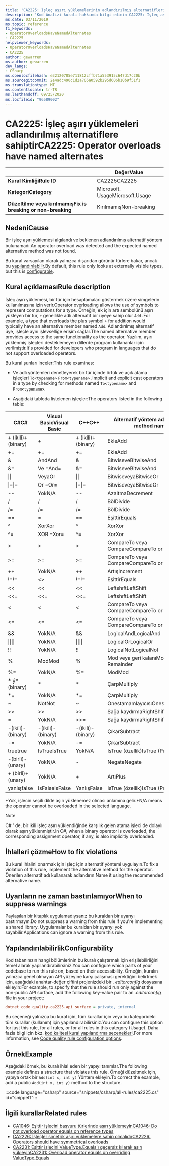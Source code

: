 ```yaml
---
title: 'CA2225: Işleç aşırı yüklemelerinin adlandırılmış alternatifleri var (kod analizi)'
description: 'Kod Analizi kuralı hakkında bilgi edinin CA2225: Işleç aşırı yüklemeleri adlandırılmış alternatifleri vardır'
ms.date: 03/11/2019
ms.topic: reference
f1_keywords:
- OperatorOverloadsHaveNamedAlternates
- CA2225
helpviewer_keywords:
- OperatorOverloadsHaveNamedAlternates
- CA2225
author: gewarren
ms.author: gewarren
dev_langs:
- CSharp
ms.openlocfilehash: e32120705e711812cffb71a553915c647d17c20b
ms.sourcegitcommit: 2e4adc490c1d2a705a0592b295d606b10b9f51f1
ms.translationtype: MT
ms.contentlocale: tr-TR
ms.lasthandoff: 09/25/2020
ms.locfileid: "96589002"
---
```

# <a name="ca2225-operator-overloads-have-named-alternates"></a><span data-ttu-id="51a20-103">CA2225: İşleç aşırı yüklemeleri adlandırılmış alternatiflere sahiptir</span><span class="sxs-lookup"><span data-stu-id="51a20-103">CA2225: Operator overloads have named alternates</span></span>

| | <span data-ttu-id="51a20-104">Değer</span><span class="sxs-lookup"><span data-stu-id="51a20-104">Value</span></span> |
|-|-|
| <span data-ttu-id="51a20-105">**Kural Kimliği**</span><span class="sxs-lookup"><span data-stu-id="51a20-105">**Rule ID**</span></span> |<span data-ttu-id="51a20-106">CA2225</span><span class="sxs-lookup"><span data-stu-id="51a20-106">CA2225</span></span>|
| <span data-ttu-id="51a20-107">**Kategori**</span><span class="sxs-lookup"><span data-stu-id="51a20-107">**Category**</span></span> |<span data-ttu-id="51a20-108">Microsoft. Usage</span><span class="sxs-lookup"><span data-stu-id="51a20-108">Microsoft.Usage</span></span>|
| <span data-ttu-id="51a20-109">**Düzeltilme veya kırılmamış**</span><span class="sxs-lookup"><span data-stu-id="51a20-109">**Fix is breaking or non-breaking**</span></span> |<span data-ttu-id="51a20-110">Kırılmamış</span><span class="sxs-lookup"><span data-stu-id="51a20-110">Non-breaking</span></span>|

## <a name="cause"></a><span data-ttu-id="51a20-111">Nedeni</span><span class="sxs-lookup"><span data-stu-id="51a20-111">Cause</span></span>

<span data-ttu-id="51a20-112">Bir işleç aşırı yüklemesi algılandı ve beklenen adlandırılmış alternatif yöntem bulunamadı.</span><span class="sxs-lookup"><span data-stu-id="51a20-112">An operator overload was detected and the expected named alternative method was not found.</span></span>

<span data-ttu-id="51a20-113">Bu kural varsayılan olarak yalnızca dışarıdan görünür türlere bakar, ancak bu [yapılandırılabilir](#configurability).</span><span class="sxs-lookup"><span data-stu-id="51a20-113">By default, this rule only looks at externally visible types, but this is [configurable](#configurability).</span></span>

## <a name="rule-description"></a><span data-ttu-id="51a20-114">Kural açıklaması</span><span class="sxs-lookup"><span data-stu-id="51a20-114">Rule description</span></span>

<span data-ttu-id="51a20-115">İşleç aşırı yüklemesi, bir tür için hesaplamaları göstermek üzere simgelerin kullanılmasına izin verir.</span><span class="sxs-lookup"><span data-stu-id="51a20-115">Operator overloading allows the use of symbols to represent computations for a type.</span></span> <span data-ttu-id="51a20-116">Örneğin, ek için artı sembolünü aşırı yükleyen bir tür, `+` genellikle adlı alternatif bir üyeye sahip olur `Add` .</span><span class="sxs-lookup"><span data-stu-id="51a20-116">For example, a type that overloads the plus symbol `+` for addition would typically have an alternative member named `Add`.</span></span> <span data-ttu-id="51a20-117">Adlandırılmış alternatif üye, işleçle aynı işlevselliğe erişim sağlar.</span><span class="sxs-lookup"><span data-stu-id="51a20-117">The named alternative member provides access to the same functionality as the operator.</span></span> <span data-ttu-id="51a20-118">Yazılım, aşırı yüklenmiş işleçleri desteklemeyen dillerde program kullananlar için verilmiştir.</span><span class="sxs-lookup"><span data-stu-id="51a20-118">It's provided for developers who program in languages that do not support overloaded operators.</span></span>

<span data-ttu-id="51a20-119">Bu kural şunları inceler:</span><span class="sxs-lookup"><span data-stu-id="51a20-119">This rule examines:</span></span>

- <span data-ttu-id="51a20-120">Ve adlı yöntemleri denetleyerek bir tür içinde örtük ve açık atama işleçleri `To<typename>` `From<typename>` .</span><span class="sxs-lookup"><span data-stu-id="51a20-120">Implicit and explicit cast operators in a type by checking for methods named `To<typename>` and `From<typename>`.</span></span>

- <span data-ttu-id="51a20-121">Aşağıdaki tabloda listelenen işleçler:</span><span class="sxs-lookup"><span data-stu-id="51a20-121">The operators listed in the following table:</span></span>

|<span data-ttu-id="51a20-122">C#</span><span class="sxs-lookup"><span data-stu-id="51a20-122">C#</span></span>|<span data-ttu-id="51a20-123">Visual Basic</span><span class="sxs-lookup"><span data-stu-id="51a20-123">Visual Basic</span></span>|<span data-ttu-id="51a20-124">C++</span><span class="sxs-lookup"><span data-stu-id="51a20-124">C++</span></span>|<span data-ttu-id="51a20-125">Alternatif yöntem adı</span><span class="sxs-lookup"><span data-stu-id="51a20-125">Alternate method name</span></span>|
|-|-|-|-|
|<span data-ttu-id="51a20-126">+ (ikili)</span><span class="sxs-lookup"><span data-stu-id="51a20-126">+ (binary)</span></span>|+|<span data-ttu-id="51a20-127">+ (ikili)</span><span class="sxs-lookup"><span data-stu-id="51a20-127">+ (binary)</span></span>|<span data-ttu-id="51a20-128">Ekle</span><span class="sxs-lookup"><span data-stu-id="51a20-128">Add</span></span>|
|+=|+=|+=|<span data-ttu-id="51a20-129">Ekle</span><span class="sxs-lookup"><span data-stu-id="51a20-129">Add</span></span>|
|&|<span data-ttu-id="51a20-130">And</span><span class="sxs-lookup"><span data-stu-id="51a20-130">And</span></span>|&|<span data-ttu-id="51a20-131">Bitwiseve</span><span class="sxs-lookup"><span data-stu-id="51a20-131">BitwiseAnd</span></span>|
|&=|<span data-ttu-id="51a20-132">Ve =</span><span class="sxs-lookup"><span data-stu-id="51a20-132">And=</span></span>|&=|<span data-ttu-id="51a20-133">Bitwiseve</span><span class="sxs-lookup"><span data-stu-id="51a20-133">BitwiseAnd</span></span>|
|<span data-ttu-id="51a20-134">&#124;</span><span class="sxs-lookup"><span data-stu-id="51a20-134">&#124;</span></span>|<span data-ttu-id="51a20-135">Veya</span><span class="sxs-lookup"><span data-stu-id="51a20-135">Or</span></span>|<span data-ttu-id="51a20-136">&#124;</span><span class="sxs-lookup"><span data-stu-id="51a20-136">&#124;</span></span>|<span data-ttu-id="51a20-137">Bitwiseveya</span><span class="sxs-lookup"><span data-stu-id="51a20-137">BitwiseOr</span></span>|
|<span data-ttu-id="51a20-138">&#124;=</span><span class="sxs-lookup"><span data-stu-id="51a20-138">&#124;=</span></span>|<span data-ttu-id="51a20-139">Or =</span><span class="sxs-lookup"><span data-stu-id="51a20-139">Or=</span></span>|<span data-ttu-id="51a20-140">&#124;=</span><span class="sxs-lookup"><span data-stu-id="51a20-140">&#124;=</span></span>|<span data-ttu-id="51a20-141">Bitwiseveya</span><span class="sxs-lookup"><span data-stu-id="51a20-141">BitwiseOr</span></span>|
|--|<span data-ttu-id="51a20-142">Yok</span><span class="sxs-lookup"><span data-stu-id="51a20-142">N/A</span></span>|--|<span data-ttu-id="51a20-143">Azaltma</span><span class="sxs-lookup"><span data-stu-id="51a20-143">Decrement</span></span>|
|/|/|/|<span data-ttu-id="51a20-144">Böl</span><span class="sxs-lookup"><span data-stu-id="51a20-144">Divide</span></span>|
|/=|/=|/=|<span data-ttu-id="51a20-145">Böl</span><span class="sxs-lookup"><span data-stu-id="51a20-145">Divide</span></span>|
|==|=|==|<span data-ttu-id="51a20-146">Eşittir</span><span class="sxs-lookup"><span data-stu-id="51a20-146">Equals</span></span>|
|^|<span data-ttu-id="51a20-147">Xor</span><span class="sxs-lookup"><span data-stu-id="51a20-147">Xor</span></span>|^|<span data-ttu-id="51a20-148">Xor</span><span class="sxs-lookup"><span data-stu-id="51a20-148">Xor</span></span>|
|^=|<span data-ttu-id="51a20-149">XOR =</span><span class="sxs-lookup"><span data-stu-id="51a20-149">Xor=</span></span>|^=|<span data-ttu-id="51a20-150">Xor</span><span class="sxs-lookup"><span data-stu-id="51a20-150">Xor</span></span>|
|>|>|>|<span data-ttu-id="51a20-151">CompareTo veya Compare</span><span class="sxs-lookup"><span data-stu-id="51a20-151">CompareTo or Compare</span></span>|
|>=|>=|>=|<span data-ttu-id="51a20-152">CompareTo veya Compare</span><span class="sxs-lookup"><span data-stu-id="51a20-152">CompareTo or Compare</span></span>|
|++|<span data-ttu-id="51a20-153">Yok</span><span class="sxs-lookup"><span data-stu-id="51a20-153">N/A</span></span>|++|<span data-ttu-id="51a20-154">Artış</span><span class="sxs-lookup"><span data-stu-id="51a20-154">Increment</span></span>|
|<span data-ttu-id="51a20-155">!=</span><span class="sxs-lookup"><span data-stu-id="51a20-155">!=</span></span>|<>|<span data-ttu-id="51a20-156">!=</span><span class="sxs-lookup"><span data-stu-id="51a20-156">!=</span></span>|<span data-ttu-id="51a20-157">Eşittir</span><span class="sxs-lookup"><span data-stu-id="51a20-157">Equals</span></span>|
|<<|<<|<<|<span data-ttu-id="51a20-158">Leftshıft</span><span class="sxs-lookup"><span data-stu-id="51a20-158">LeftShift</span></span>|
|<<=|<<=|<<=|<span data-ttu-id="51a20-159">Leftshıft</span><span class="sxs-lookup"><span data-stu-id="51a20-159">LeftShift</span></span>|
|<|<|<|<span data-ttu-id="51a20-160">CompareTo veya Compare</span><span class="sxs-lookup"><span data-stu-id="51a20-160">CompareTo or Compare</span></span>|
|<=|<=|\<=|<span data-ttu-id="51a20-161">CompareTo veya Compare</span><span class="sxs-lookup"><span data-stu-id="51a20-161">CompareTo or Compare</span></span>|
|&&|<span data-ttu-id="51a20-162">Yok</span><span class="sxs-lookup"><span data-stu-id="51a20-162">N/A</span></span>|&&|<span data-ttu-id="51a20-163">LogicalAnd</span><span class="sxs-lookup"><span data-stu-id="51a20-163">LogicalAnd</span></span>|
|<span data-ttu-id="51a20-164">&#124;&#124;</span><span class="sxs-lookup"><span data-stu-id="51a20-164">&#124;&#124;</span></span>|<span data-ttu-id="51a20-165">Yok</span><span class="sxs-lookup"><span data-stu-id="51a20-165">N/A</span></span>|<span data-ttu-id="51a20-166">&#124;&#124;</span><span class="sxs-lookup"><span data-stu-id="51a20-166">&#124;&#124;</span></span>|<span data-ttu-id="51a20-167">LogicalOr</span><span class="sxs-lookup"><span data-stu-id="51a20-167">LogicalOr</span></span>|
|<span data-ttu-id="51a20-168">!</span><span class="sxs-lookup"><span data-stu-id="51a20-168">!</span></span>|<span data-ttu-id="51a20-169">Yok</span><span class="sxs-lookup"><span data-stu-id="51a20-169">N/A</span></span>|<span data-ttu-id="51a20-170">!</span><span class="sxs-lookup"><span data-stu-id="51a20-170">!</span></span>|<span data-ttu-id="51a20-171">LogicalNot</span><span class="sxs-lookup"><span data-stu-id="51a20-171">LogicalNot</span></span>|
|%|<span data-ttu-id="51a20-172">Mod</span><span class="sxs-lookup"><span data-stu-id="51a20-172">Mod</span></span>|%|<span data-ttu-id="51a20-173">Mod veya geri kalanı</span><span class="sxs-lookup"><span data-stu-id="51a20-173">Mod or Remainder</span></span>|
|%=|<span data-ttu-id="51a20-174">Yok</span><span class="sxs-lookup"><span data-stu-id="51a20-174">N/A</span></span>|%=|<span data-ttu-id="51a20-175">Mod</span><span class="sxs-lookup"><span data-stu-id="51a20-175">Mod</span></span>|
|<span data-ttu-id="51a20-176">\* ý</span><span class="sxs-lookup"><span data-stu-id="51a20-176">\* (binary)</span></span>|\*|\*|<span data-ttu-id="51a20-177">Çarp</span><span class="sxs-lookup"><span data-stu-id="51a20-177">Multiply</span></span>|
|\*=|<span data-ttu-id="51a20-178">Yok</span><span class="sxs-lookup"><span data-stu-id="51a20-178">N/A</span></span>|\*=|<span data-ttu-id="51a20-179">Çarp</span><span class="sxs-lookup"><span data-stu-id="51a20-179">Multiply</span></span>|
|~|<span data-ttu-id="51a20-180">Not</span><span class="sxs-lookup"><span data-stu-id="51a20-180">Not</span></span>|~|<span data-ttu-id="51a20-181">Onestamamlayıcısı</span><span class="sxs-lookup"><span data-stu-id="51a20-181">OnesComplement</span></span>|
|>>|>>|>>|<span data-ttu-id="51a20-182">Sağa kaydırma</span><span class="sxs-lookup"><span data-stu-id="51a20-182">RightShift</span></span>|
=|<span data-ttu-id="51a20-183">Yok</span><span class="sxs-lookup"><span data-stu-id="51a20-183">N/A</span></span>|>>=|<span data-ttu-id="51a20-184">Sağa kaydırma</span><span class="sxs-lookup"><span data-stu-id="51a20-184">RightShift</span></span>|
|<span data-ttu-id="51a20-185">-(ikili)</span><span class="sxs-lookup"><span data-stu-id="51a20-185">- (binary)</span></span>|<span data-ttu-id="51a20-186">-(ikili)</span><span class="sxs-lookup"><span data-stu-id="51a20-186">- (binary)</span></span>|<span data-ttu-id="51a20-187">-(ikili)</span><span class="sxs-lookup"><span data-stu-id="51a20-187">- (binary)</span></span>|<span data-ttu-id="51a20-188">Çıkar</span><span class="sxs-lookup"><span data-stu-id="51a20-188">Subtract</span></span>|
|-=|<span data-ttu-id="51a20-189">Yok</span><span class="sxs-lookup"><span data-stu-id="51a20-189">N/A</span></span>|-=|<span data-ttu-id="51a20-190">Çıkar</span><span class="sxs-lookup"><span data-stu-id="51a20-190">Subtract</span></span>|
|<span data-ttu-id="51a20-191">true</span><span class="sxs-lookup"><span data-stu-id="51a20-191">true</span></span>|<span data-ttu-id="51a20-192">IsTrue</span><span class="sxs-lookup"><span data-stu-id="51a20-192">IsTrue</span></span>|<span data-ttu-id="51a20-193">Yok</span><span class="sxs-lookup"><span data-stu-id="51a20-193">N/A</span></span>|<span data-ttu-id="51a20-194">IsTrue (özellik)</span><span class="sxs-lookup"><span data-stu-id="51a20-194">IsTrue (Property)</span></span>|
|<span data-ttu-id="51a20-195">-(birli)</span><span class="sxs-lookup"><span data-stu-id="51a20-195">- (unary)</span></span>|<span data-ttu-id="51a20-196">Yok</span><span class="sxs-lookup"><span data-stu-id="51a20-196">N/A</span></span>|-|<span data-ttu-id="51a20-197">Negate</span><span class="sxs-lookup"><span data-stu-id="51a20-197">Negate</span></span>|
|<span data-ttu-id="51a20-198">+ (birli)</span><span class="sxs-lookup"><span data-stu-id="51a20-198">+ (unary)</span></span>|<span data-ttu-id="51a20-199">Yok</span><span class="sxs-lookup"><span data-stu-id="51a20-199">N/A</span></span>|+|<span data-ttu-id="51a20-200">Artı</span><span class="sxs-lookup"><span data-stu-id="51a20-200">Plus</span></span>|
|<span data-ttu-id="51a20-201">yanlış</span><span class="sxs-lookup"><span data-stu-id="51a20-201">false</span></span>|<span data-ttu-id="51a20-202">IsFalse</span><span class="sxs-lookup"><span data-stu-id="51a20-202">IsFalse</span></span>|<span data-ttu-id="51a20-203">Yanlış</span><span class="sxs-lookup"><span data-stu-id="51a20-203">False</span></span>|<span data-ttu-id="51a20-204">IsTrue (özellik)</span><span class="sxs-lookup"><span data-stu-id="51a20-204">IsTrue (Property)</span></span>|

<span data-ttu-id="51a20-205">\*Yok, işlecin seçili dilde aşırı yüklenemez olması anlamına gelir.</span><span class="sxs-lookup"><span data-stu-id="51a20-205">\*N/A means the operator cannot be overloaded in the selected language.</span></span>

> [!NOTE]
> <span data-ttu-id="51a20-206">C# ' de, bir ikili işleç aşırı yüklendiğinde karşılık gelen atama işleci de dolaylı olarak aşırı yüklenmiştir.</span><span class="sxs-lookup"><span data-stu-id="51a20-206">In C#, when a binary operator is overloaded, the corresponding assignment operator, if any, is also implicitly overloaded.</span></span>

## <a name="how-to-fix-violations"></a><span data-ttu-id="51a20-207">İhlalleri çözme</span><span class="sxs-lookup"><span data-stu-id="51a20-207">How to fix violations</span></span>

<span data-ttu-id="51a20-208">Bu kural ihlalini onarmak için işleç için alternatif yöntemi uygulayın.</span><span class="sxs-lookup"><span data-stu-id="51a20-208">To fix a violation of this rule, implement the alternative method for the operator.</span></span> <span data-ttu-id="51a20-209">Önerilen alternatif adı kullanarak adlandırın.</span><span class="sxs-lookup"><span data-stu-id="51a20-209">Name it using the recommended alternative name.</span></span>

## <a name="when-to-suppress-warnings"></a><span data-ttu-id="51a20-210">Uyarıların ne zaman bastırılamıyor</span><span class="sxs-lookup"><span data-stu-id="51a20-210">When to suppress warnings</span></span>

<span data-ttu-id="51a20-211">Paylaşılan bir kitaplık uygulamadıysanız bu kuraldan bir uyarıyı bastırmayın.</span><span class="sxs-lookup"><span data-stu-id="51a20-211">Do not suppress a warning from this rule if you're implementing a shared library.</span></span> <span data-ttu-id="51a20-212">Uygulamalar bu kuraldan bir uyarıyı yok sayabilir.</span><span class="sxs-lookup"><span data-stu-id="51a20-212">Applications can ignore a warning from this rule.</span></span>

## <a name="configurability"></a><span data-ttu-id="51a20-213">Yapılandırılabilirlik</span><span class="sxs-lookup"><span data-stu-id="51a20-213">Configurability</span></span>

<span data-ttu-id="51a20-214">Kod tabanınızın hangi bölümlerinin bu kuralı çalıştırmak için erişilebilirliğini temel alarak yapılandırabilirsiniz.</span><span class="sxs-lookup"><span data-stu-id="51a20-214">You can configure which parts of your codebase to run this rule on, based on their accessibility.</span></span> <span data-ttu-id="51a20-215">Örneğin, kuralın yalnızca genel olmayan API yüzeyine karşı çalışması gerektiğini belirtmek için, aşağıdaki anahtar-değer çiftini projenizdeki bir *. editorconfig* dosyasına ekleyin:</span><span class="sxs-lookup"><span data-stu-id="51a20-215">For example, to specify that the rule should run only against the non-public API surface, add the following key-value pair to an *.editorconfig* file in your project:</span></span>

```ini
dotnet_code_quality.ca2225.api_surface = private, internal
```

<span data-ttu-id="51a20-216">Bu seçeneği yalnızca bu kural için, tüm kurallar için veya bu kategorideki tüm kurallar (kullanım) için yapılandırabilirsiniz.</span><span class="sxs-lookup"><span data-stu-id="51a20-216">You can configure this option for just this rule, for all rules, or for all rules in this category (Usage).</span></span> <span data-ttu-id="51a20-217">Daha fazla bilgi için bkz. [kod kalitesi kural yapılandırma seçenekleri](../code-quality-rule-options.md).</span><span class="sxs-lookup"><span data-stu-id="51a20-217">For more information, see [Code quality rule configuration options](../code-quality-rule-options.md).</span></span>

## <a name="example"></a><span data-ttu-id="51a20-218">Örnek</span><span class="sxs-lookup"><span data-stu-id="51a20-218">Example</span></span>

<span data-ttu-id="51a20-219">Aşağıdaki örnek, bu kuralı ihlal eden bir yapıyı tanımlar.</span><span class="sxs-lookup"><span data-stu-id="51a20-219">The following example defines a structure that violates this rule.</span></span> <span data-ttu-id="51a20-220">Örneği düzeltmek için, yapıya ortak bir `Add(int x, int y)` Yöntem ekleyin.</span><span class="sxs-lookup"><span data-stu-id="51a20-220">To correct the example, add a public `Add(int x, int y)` method to the structure.</span></span>

:::code language="csharp" source="snippets/csharp/all-rules/ca2225.cs" id="snippet1":::

## <a name="related-rules"></a><span data-ttu-id="51a20-221">İlgili kurallar</span><span class="sxs-lookup"><span data-stu-id="51a20-221">Related rules</span></span>

- [<span data-ttu-id="51a20-222">CA1046: Eşittir işlecini başvuru türlerinde aşırı yüklemeyin</span><span class="sxs-lookup"><span data-stu-id="51a20-222">CA1046: Do not overload operator equals on reference types</span></span>](ca1046.md)
- [<span data-ttu-id="51a20-223">CA2226: İşleçler simetrik aşırı yüklemelere sahip olmalıdır</span><span class="sxs-lookup"><span data-stu-id="51a20-223">CA2226: Operators should have symmetrical overloads</span></span>](ca2226.md)
- [<span data-ttu-id="51a20-224">CA2231: Eşittir işlecini ValueType.Equals'ı geçersiz kılarak aşırı yükleyin</span><span class="sxs-lookup"><span data-stu-id="51a20-224">CA2231: Overload operator equals on overriding ValueType.Equals</span></span>](ca2231.md)
